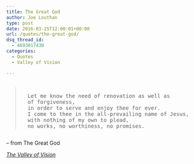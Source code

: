 ```yaml
---
title: The Great God
author: Joe Louthan
type: post
date: 2016-03-25T12:00:01+00:00
url: /quotes/the-great-god/
dsq_thread_id:
  - 4693017430
categories:
  - Quotes
  - Valley of Vision

---
```

<pre><blockquote>
  Let me know the need of renovation as well as
  of forgiveness,
  in order to serve and enjoy thee for ever.
  I come to thee in the all-prevailing name of Jesus,
  with nothing of my own to plead,
  no works, no worthiness, no promises.
</blockquote></pre>

&#8211; from The Great God
  
_<a href="https://www.amazon.com/dp/0851512283/ref=as_li_ss_til?tag=iamlipr-20&camp=0&creative=0&linkCode=as4&creativeASIN=0851512283&adid=0RV78G8G3F5B85VRF6EN&" target="_blank" rel="noopener">The Valley of Vision</a>_